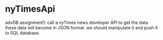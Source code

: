 # nyTimesApi
advDB assignment1:
call a nyTimes news developer API to get the data
these data will become in JSON format.
we should manipulate it and push it to SQL database.
